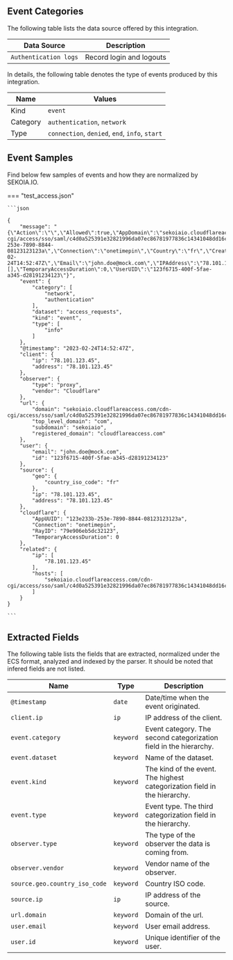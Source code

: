 
## Event Categories


The following table lists the data source offered by this integration.

| Data Source | Description                          |
| ----------- | ------------------------------------ |
| `Authentication logs` | Record login and logouts |





In details, the following table denotes the type of events produced by this integration.

| Name | Values |
| ---- | ------ |
| Kind | `event` |
| Category | `authentication`, `network` |
| Type | `connection`, `denied`, `end`, `info`, `start` |




## Event Samples

Find below few samples of events and how they are normalized by SEKOIA.IO.


=== "test_access.json"

    ```json
	
    {
        "message": "{\"Action\":\"\",\"Allowed\":true,\"AppDomain\":\"sekoiaio.cloudflareaccess.com/cdn-cgi/access/sso/saml/c4d0a525391e32821996da07ec86781977836c14341048dd16c4bb8173741238\",\"AppUUID\":\"123e233b-253e-7890-8844-08123123123a\",\"Connection\":\"onetimepin\",\"Country\":\"fr\",\"CreatedAt\":\"2023-02-24T14:52:47Z\",\"Email\":\"john.doe@mock.com\",\"IPAddress\":\"78.101.123.45\",\"PurposeJustificationPrompt\":\"\",\"PurposeJustificationResponse\":\"\",\"RayID\":\"79e906eb5dc32123\",\"TemporaryAccessApprovers\":[],\"TemporaryAccessDuration\":0,\"UserUID\":\"123f6715-400f-5fae-a345-d28191234123\"}",
        "event": {
            "category": [
                "network",
                "authentication"
            ],
            "dataset": "access_requests",
            "kind": "event",
            "type": [
                "info"
            ]
        },
        "@timestamp": "2023-02-24T14:52:47Z",
        "client": {
            "ip": "78.101.123.45",
            "address": "78.101.123.45"
        },
        "observer": {
            "type": "proxy",
            "vendor": "Cloudflare"
        },
        "url": {
            "domain": "sekoiaio.cloudflareaccess.com/cdn-cgi/access/sso/saml/c4d0a525391e32821996da07ec86781977836c14341048dd16c4bb8173741238",
            "top_level_domain": "com",
            "subdomain": "sekoiaio",
            "registered_domain": "cloudflareaccess.com"
        },
        "user": {
            "email": "john.doe@mock.com",
            "id": "123f6715-400f-5fae-a345-d28191234123"
        },
        "source": {
            "geo": {
                "country_iso_code": "fr"
            },
            "ip": "78.101.123.45",
            "address": "78.101.123.45"
        },
        "cloudflare": {
            "AppUUID": "123e233b-253e-7890-8844-08123123123a",
            "Connection": "onetimepin",
            "RayID": "79e906eb5dc32123",
            "TemporaryAccessDuration": 0
        },
        "related": {
            "ip": [
                "78.101.123.45"
            ],
            "hosts": [
                "sekoiaio.cloudflareaccess.com/cdn-cgi/access/sso/saml/c4d0a525391e32821996da07ec86781977836c14341048dd16c4bb8173741238"
            ]
        }
    }
    	
	```





## Extracted Fields

The following table lists the fields that are extracted, normalized under the ECS format, analyzed and indexed by the parser. It should be noted that infered fields are not listed.

| Name | Type | Description                |
| ---- | ---- | ---------------------------|
|`@timestamp` | `date` | Date/time when the event originated. |
|`client.ip` | `ip` | IP address of the client. |
|`event.category` | `keyword` | Event category. The second categorization field in the hierarchy. |
|`event.dataset` | `keyword` | Name of the dataset. |
|`event.kind` | `keyword` | The kind of the event. The highest categorization field in the hierarchy. |
|`event.type` | `keyword` | Event type. The third categorization field in the hierarchy. |
|`observer.type` | `keyword` | The type of the observer the data is coming from. |
|`observer.vendor` | `keyword` | Vendor name of the observer. |
|`source.geo.country_iso_code` | `keyword` | Country ISO code. |
|`source.ip` | `ip` | IP address of the source. |
|`url.domain` | `keyword` | Domain of the url. |
|`user.email` | `keyword` | User email address. |
|`user.id` | `keyword` | Unique identifier of the user. |

